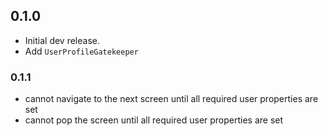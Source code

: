 ## 0.1.0

- Initial dev release.
- Add `UserProfileGatekeeper`

### 0.1.1
 - cannot navigate to the next screen until all required user properties are set
 - cannot pop the screen until all required user properties are set
